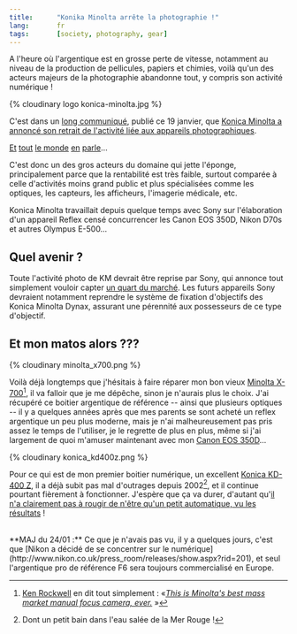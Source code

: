 ```yaml
---
title:      "Konika Minolta arrête la photographie !"
lang:       fr
tags:       [society, photography, gear]
---
```


A l'heure où l'argentique est en grosse perte de vitesse, notamment au niveau de la production de pellicules, papiers et chimies, voilà qu'un des acteurs majeurs de la photographie abandonne tout, y compris son activité numérique !

{% cloudinary logo konica-minolta.jpg %}

C'est dans un [long communiqué](http://kmpi.konicaminolta.us/eprise/main/kmpi/content/cam/cam_News/cam_NewsDetail/Camera_Business_Withdraw?header=aboutus), publié ce 19 janvier, que [Konica Minolta a annoncé son retrait de l'activité liée aux appareils photographiques](http://www.zone-numerique.com/news-photo-numerique-442.htm).

[Et](http://audioblog.fr/archives/2006/01/19/konica-minolta-arrete/) [tout](http://www.zdnet.fr/actualites/informatique/0,39040745,39304325,00.htm) [le monde](http://www.lemonde.fr/web/article/0,1-0@2-3234,36-732916@51-732051,0.html) [en](http://standblog.org/blog/2006/01/24/93114618-en-vrac) [parle](http://www.liberation.fr/page.php?Article=352465)…

C'est donc un des gros acteurs du domaine qui jette l'éponge, principalement parce que la rentabilité est très faible, surtout comparée à celle d'activités moins grand public et plus spécialisées comme les optiques, les capteurs, les afficheurs, l'imagerie médicale, etc.

Konica Minolta travaillait depuis quelque temps avec Sony sur l'élaboration d'un appareil Reflex censé concurrencer les Canon EOS 350D, Nikon D70s et autres Olympus E-500…

## Quel avenir ?


Toute l'activité photo de KM devrait être reprise par Sony, qui annonce tout simplement vouloir capter [un quart du marché](http://today.reuters.fr/news/newsArticle.aspx?type=technologyNews&storyID=2006-01-20T112219Z_01_MAL040916_RTRIDST_0_OFRIN-SONY-PHOTO-20060120.XML). Les futurs appareils Sony devraient notamment reprendre le système de fixation d'objectifs des Konica Minolta Dynax, assurant une pérennité aux possesseurs de ce type d'objectif.

## Et mon matos alors ???


{% cloudinary minolta_x700.png %}

Voilà déjà longtemps que j'hésitais à faire réparer mon bon vieux [Minolta X-700](http://www.mir.com.my/rb/photography/hardwares/classics/minoltax700/)[^1], il va falloir que je me dépêche, sinon je n'aurais plus le choix. J'ai récupéré ce boitier argentique de référence -- ainsi que plusieurs optiques -- il y a quelques années après que mes parents se sont acheté un reflex argentique un peu plus moderne, mais je n'ai malheureusement pas pris assez le temps de l'utiliser, je le regrette de plus en plus, même si j'ai largement de quoi m'amuser maintenant avec mon [Canon EOS 350D](https://www.flickr.com/photos/nicolas-hoizey/76046485/in/set-165968/)…

{% cloudinary konica_kd400z.png %}

Pour ce qui est de mon premier boitier numérique, un excellent [Konica KD-400 Z](http://www.nomatica.fr/photo/kd400zFR.htm), il a déjà subit pas mal d'outrages depuis 2002[^2], et il continue pourtant fièrement à fonctionner. J'espère que ça va durer, d'autant qu'[il n'a clairement pas à rougir de n'être qu'un petit automatique, vu les résultats](https://www.flickr.com/photos/nicolas-hoizey/2704862/in/set-685912/) !

<html><br style="clear: both;" /></html>
**MAJ du 24/01 :** Ce que je n'avais pas vu, il y a quelques jours, c'est que [Nikon a décidé de se concentrer sur le numérique](http://www.nikon.co.uk/press_room/releases/show.aspx?rid=201), et seul l'argentique pro de référence F6 sera toujours commercialisé en Europe.


[^1]:  [Ken Rockwell](http://www.kenrockwell.com/) en dit tout simplement : «*[This is Minolta's best mass market manual focus camera, ever.](http://www.kenrockwell.com/minolta/700.htm)* »

[^2]: Dont un petit bain dans l'eau salée de la Mer Rouge !
